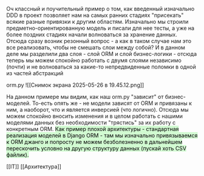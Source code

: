 Оч классный и поучительный пример о том, как введенный изначально DDD в проект позволяет нам на самых ранних стадиях "присекать" всякие разные привязки к другим областям. Изначально мы строили предметно-ориентированную модель и писали для нее тесты, а уже на более поздних стадиях начали волноваться за хранение данных. Отсюда сразу возник резонный вопрос - а как в таком случае нам это все реализовать, чтобы не смешать слои между собой? И в данном деле мы разделили два слоя - слой ORM и слой бизнес-логики - отсюда теперь мы можем спокойно работать с двумя слоями независимо (почти) и не волноваться за какие-то непредвиденные поломки в одной из частей абстракций

orm.py
![[Снимок экрана 2025-05-26 в 19.45.12.png]]

На данном примере мы видим,  как наш orm.py "зависит" от бизнес-моделей. То-есть опять же - не модели зависят от ORM и привязаны к ним, а наоборот, что и является инверсией (что логично). Отсюда мы можем спокойно вносить изменения и в целом работать с нашими моделями данных без необходимости "трястись" за их работу с конкретным ORM. <mark style="background: #BBFABBA6;"> Как пример плохой архитектуры - стандартная реализация моделей в Django ORM - там мы изначально привязываемся к ORM джанго и попросту не можем безболезненно в дальнейшем перескочить условно на другую структуру данных (пускай хоть CSV файлик).</mark>

[[IT]] [[Архитектура]]